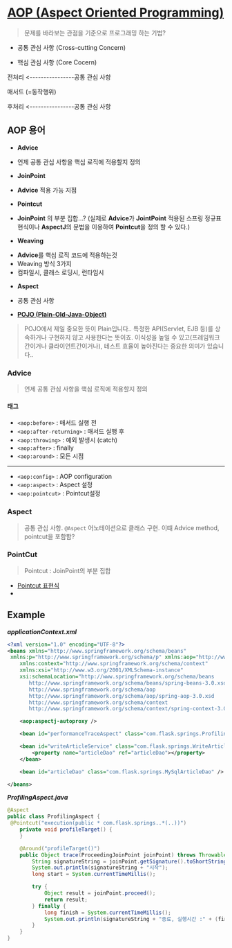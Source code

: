 # [AOP (Aspect Oriented Programming)](http://openframework.or.kr/framework_reference/spring/ver2.x/html/aop.html)

> 문제를 바라보는 관점을 기준으로 프로그래밍 하는 기법?

 - 공통 관심 사항 (Cross-cutting Concern)

 - 핵심 관심 사항 (Core Cocern)
 
전처리  <----------------공통 관심 사항

매서드 (=동작행위) 

후처리  <----------------공통 관심 사항


## AOP 용어

- **Advice**

 + 언제 공통 관심 사항을 핵심 로직에 적용할지 정의

- **JoinPoint**

 + **Advice** 적용 가능 지점

- **Pointcut** 

 + **JoinPoint** 의 부분 집합...? (실제로 **Advice**가 **JointPoint** 적용된 스프링 정규표현식이나 **AspectJ**의 문법을 이용하여 **Pointcut**을 정의 할 수 있다.)

- **Weaving**

 + **Advice**를 핵심 로직 코드에 적용하는것
 + Weaving 방식 3가지
 + 컴파일시, 클래스 로딩시, 런타임시
 
- **Aspect**

 + 공통 관심 사항

- [**POJO (Plain-Old-Java-Object)**](http://okjsp.net/seq/143884)

> POJO에서 제일 중요한 뜻이 Plain입니다.. 
> 특정한 API(Servlet, EJB 등)를 상속하거나 구현하지 않고 사용한다는 뜻이죠. 
> 이식성을 높일 수 있고(프레임워크간이거나 클라이언트간이거나), 
> 테스트 효율이 높아진다는 중요한 의미가 있습니다..


### Advice

> 언제 공통 관심 사항을 핵심 로직에 적용할지 정의

#### 태그

- `<aop:before>` : 매서드 실행 전
- `<aop:after-returning>` : 매서드 실행 후
- `<aop:throwing>` : 예외 발생시 (catch)
- `<aop:after>` : finally
- `<aop:around>` : 모든 시점
****
- `<aop:config>` : AOP configuration
- `<aop:aspect>` : Aspect 설정
- `<aop:pointcut>` : Pointcut설정


### Aspect

> 공통 관심 사항. `@Aspect` 어노테이션으로 클래스 구현. 이떄 Advice method, pointcut을 포함함?


### PointCut

> Pointcut : JoinPoint의 부분 집합

- [Pointcut 표현식](http://blog.naver.com/PostView.nhn?blogId=chocolleto&logNo=30086024618)
- 



## Example

***applicationContext.xml***

``` xml
<?xml version="1.0" encoding="UTF-8"?>
<beans xmlns="http://www.springframework.org/schema/beans"
 xmlns:p="http://www.springframework.org/schema/p" xmlns:aop="http://www.springframework.org/schema/aop"
	xmlns:context="http://www.springframework.org/schema/context"
	xmlns:xsi="http://www.w3.org/2001/XMLSchema-instance"
	xsi:schemaLocation="http://www.springframework.org/schema/beans   
       http://www.springframework.org/schema/beans/spring-beans-3.0.xsd
       http://www.springframework.org/schema/aop
       http://www.springframework.org/schema/aop/spring-aop-3.0.xsd
       http://www.springframework.org/schema/context
       http://www.springframework.org/schema/context/spring-context-3.0.xsd">

	<aop:aspectj-autoproxy />

	<bean id="performanceTraceAspect" class="com.flask.springs.ProfilingAspect" />

	<bean id="writeArticleService" class="com.flask.springs.WriteArticleServiceImpl">
		<property name="articleDao" ref="articleDao"></property>
	</bean>

	<bean id="articleDao" class="com.flask.springs.MySqlArticleDao" />

</beans>
```

***ProfilingAspect.java***

``` java
@Aspect
public class ProfilingAspect {
 @Pointcut("execution(public * com.flask.springs..*(..))")
	private void profileTarget() {
	}

	@Around("profileTarget()")
	public Object trace(ProceedingJoinPoint joinPoint) throws Throwable {
		String signatureString = joinPoint.getSignature().toShortString();
		System.out.println(signatureString + "시작");
		long start = System.currentTimeMillis();

		try {
			Object result = joinPoint.proceed();
			return result;
		} finally {
			long finish = System.currentTimeMillis();
			System.out.println(signatureString + "종료, 실행시간 :" + (finish - start) + "ms");
		}
	}
}

```
